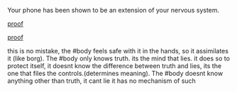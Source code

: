 Your phone has been shown to be an extension of your nervous system.

[proof
](https://journals.plos.org/plosone/article?id=10.1371/journal.pone.0202188#:~:text=between%20mind%20and%20environment%20allows,3%2C%2028)

[proof
](https://www.frontiersin.org/journals/psychology/articles/10.3389/fpsyg.2017.00605/full)

this is no mistake, the #body feels safe with it in the hands, so it assimilates it (like borg).
The #body  only knows truth. its the mind that lies.
it does so to protect itself, it doesnt know the difference between truth and lies, its the one that files the controls.(determines meaning).
The #body doesnt know anything other than truth, it cant lie it has no mechanism of such
